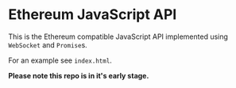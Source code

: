 # Ethereum JavaScript API

This is the Ethereum compatible JavaScript API implemented using
`WebSocket` and `Promise`s.

For an example see `index.html`.

**Please note this repo is in it's early stage.**
